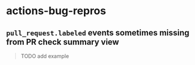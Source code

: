 # actions-bug-repros

## `pull_request.labeled` events sometimes missing from PR check summary view

> TODO add example